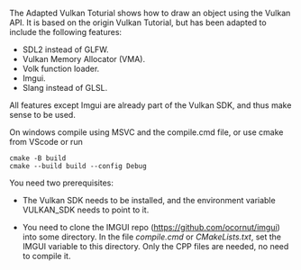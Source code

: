 The Adapted Vulkan Toturial shows how to draw an object using the Vulkan API. It is based on the origin Vulkan Tutorial, but has been adapted to include the following features:

* SDL2 instead of GLFW.
* Vulkan Memory Allocator (VMA).
* Volk function loader.
* Imgui.
* Slang instead of GLSL.

All features except Imgui are already part of the Vulkan SDK, and thus make sense to be used.

On windows compile using MSVC and the compile.cmd file, or use cmake from VScode or run
```
cmake -B build
cmake --build build --config Debug
```

You need two prerequisites:

* The Vulkan SDK needs to be installed, and the environment variable VULKAN_SDK needs to point to it.

* You need to clone the IMGUI repo (https://github.com/ocornut/imgui) into some directory. In the file *compile.cmd* or *CMakeLists.txt*, set the IMGUI variable to this directory. 
Only the CPP files are needed, no need to compile it.

